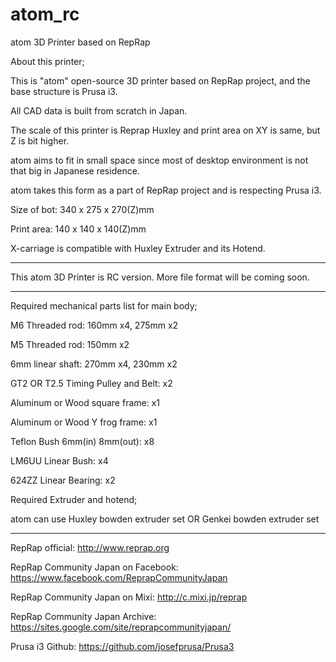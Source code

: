 atom_rc
=======


atom 3D Printer based on RepRap


About this printer;

This is "atom" open-source 3D printer based on RepRap project, and the base structure is Prusa i3.

All CAD data is built from scratch in Japan. 

The scale of this printer is Reprap Huxley and print area on XY is same, but Z is bit higher. 


atom aims to fit in small space since most of desktop environment is not that big in Japanese residence.

atom takes this form as a part of RepRap project and is respecting Prusa i3.

Size of bot:  340 x 275 x 270(Z)mm

Print area: 140 x 140 x 140(Z)mm


X-carriage is compatible with Huxley Extruder and its Hotend.

------------------------------------------------------------------

This atom 3D Printer is RC version.
More file format will be coming soon.

------------------------------------------------------------------

Required mechanical parts list for main body;

M6 Threaded rod: 160mm x4,  275mm x2

M5 Threaded rod: 150mm x2

6mm linear shaft: 270mm x4, 230mm x2

GT2 OR T2.5 Timing Pulley and Belt: x2

Aluminum or Wood square frame: x1

Aluminum or Wood Y frog frame: x1

Teflon Bush 6mm(in) 8mm(out): x8

LM6UU Linear Bush: x4

624ZZ Linear Bearing: x2


Required Extruder and hotend;

atom can use Huxley bowden extruder set OR Genkei bowden extruder set


------------------------------------------------------------------


RepRap official: http://www.reprap.org

RepRap Community Japan on Facebook: https://www.facebook.com/ReprapCommunityJapan

RepRap Community Japan on Mixi:  http://c.mixi.jp/reprap 

RepRap Community Japan Archive:  https://sites.google.com/site/reprapcommunityjapan/

Prusa i3 Github:  https://github.com/josefprusa/Prusa3



